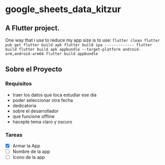 # google_sheets_data_kitzur

A Flutter project.
--------------

One way that i use to reduce my app size is to use:
    ```
    flutter clean
    flutter pub get
    flutter build apk
    flutter build ipa
    -------------
    flutter build
    flutter build apk appbundle --target-platform android-arm,android-arm64
    flutter build appbundle
    ```


## Sobre el Proyecto

### Requisitos
- traer los datos que toca estudiar ese dia
- poder seleccionar otra fecha
- dedicatoria
- sobre el desarrollador
- que funcione offline
- hacepte tema claro y oscuro

### Tareas
- [x] Armar la App
- [ ] Nombre de la app
- [ ] Icono de la app
